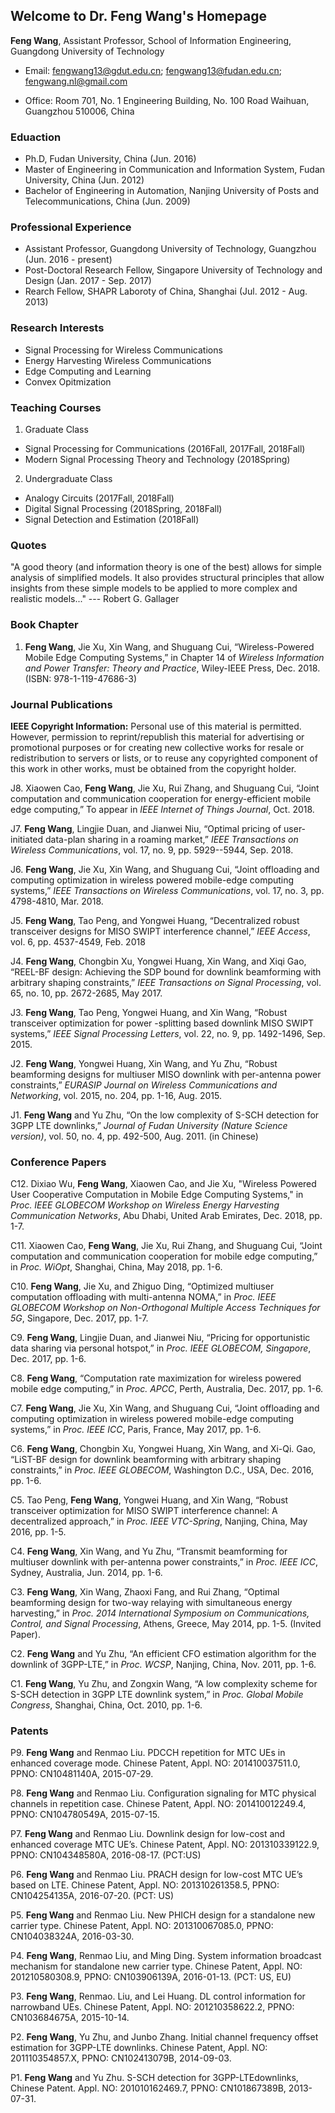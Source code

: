 ## Welcome to Dr. Feng Wang's Homepage

**Feng Wang**, Assistant Professor, School of Information Engineering, Guangdong University of Technology

- Email: fengwang13@gdut.edu.cn; fengwang13@fudan.edu.cn; fengwang.nl@gmail.com 

- Office: Room 701, No. 1 Engineering Building, No. 100 Road Waihuan, Guangzhou 510006, China

### Eduaction ####
- Ph.D, Fudan University, China (Jun. 2016)
- Master of Engineering in Communication and Information System, Fudan University, China (Jun. 2012)
- Bachelor of Engineering in Automation, Nanjing University of Posts and Telecommunications, China (Jun. 2009)

### Professional Experience ###
- Assistant Professor, Guangdong University of Technology, Guangzhou (Jun. 2016 - present)
- Post-Doctoral Research Fellow, Singapore University of Technology and Design (Jan. 2017 - Sep. 2017)
- Rearch Fellow, SHAPR Laboroty of China, Shanghai (Jul. 2012 - Aug. 2013)

### Research Interests
- Signal Processing for Wireless Communications
- Energy Harvesting Wireless Communications
- Edge Computing and Learning
- Convex Opitmization

### Teaching Courses
1. Graduate Class
- Signal Processing for Communications (2016Fall, 2017Fall, 2018Fall) 
- Modern Signal Processing Theory and Technology (2018Spring)

2. Undergraduate Class
- Analogy Circuits (2017Fall, 2018Fall) 
- Digital Signal Processing (2018Spring, 2018Fall)
- Signal Detection and Estimation (2018Fall)

### Quotes
"A good theory (and information theory is one of the best) allows for simple analysis of simplified models. It also provides structural principles that allow insights from these simple models to be applied to more complex and realistic models..."     --- Robert G. Gallager

### Book Chapter
1. **Feng Wang**, Jie Xu, Xin Wang, and Shuguang Cui, “Wireless-Powered Mobile Edge Computing Systems,” in Chapter 14 of *Wireless Information and Power Transfer: Theory and Practice*, Wiley-IEEE Press, Dec. 2018. (ISBN: 978-1-119-47686-3)

### Journal Publications
**IEEE Copyright Information:** Personal use of this material is permitted. However, permission to reprint/republish this material for advertising or promotional purposes or for creating new collective works for resale or redistribution to servers or lists, or to reuse any copyrighted component of this work in other works, must be obtained from the copyright holder.

J8. Xiaowen Cao, **Feng Wang**, Jie Xu, Rui Zhang, and Shuguang Cui, “Joint computation and communication cooperation
for energy-efficient mobile edge computing,” To appear in *IEEE Internet of Things Journal*, Oct. 2018. 

J7. **Feng Wang**, Lingjie Duan, and Jianwei Niu, “Optimal pricing of user-initiated data-plan sharing in a roaming market,” *IEEE Transactions on Wireless Communications*, vol. 17, no. 9, pp. 5929--5944, Sep. 2018. 

J6. **Feng Wang**, Jie Xu, Xin Wang, and Shuguang Cui, “Joint offloading and computing optimization in wireless powered mobile-edge computing systems,” *IEEE Transactions on Wireless Communications*, vol. 17, no. 3, pp. 4798-4810, Mar. 2018.

J5. **Feng Wang**, Tao Peng, and Yongwei Huang, “Decentralized robust transceiver designs for MISO SWIPT interference channel,” *IEEE Access*, vol. 6, pp. 4537-4549, Feb. 2018

J4. **Feng Wang**, Chongbin Xu, Yongwei Huang, Xin Wang, and Xiqi Gao, “REEL-BF design: Achieving the SDP bound for downlink beamforming with arbitrary shaping constraints,” *IEEE Transactions on Signal Processing*, vol. 65, no. 10, pp. 2672-2685, May 2017.

J3. **Feng Wang**, Tao Peng, Yongwei Huang, and Xin Wang, “Robust transceiver optimization for power -splitting based downlink MISO SWIPT systems,” *IEEE Signal Processing Letters*, vol. 22, no. 9, pp. 1492-1496, Sep. 2015.

J2. **Feng Wang**, Yongwei Huang, Xin Wang, and Yu Zhu, “Robust beamforming designs for multiuser MISO downlink with per-antenna power constraints,” *EURASIP Journal on Wireless Communications and Networking*, vol. 2015, no. 204, pp. 1-16, Aug. 2015.

J1. **Feng Wang** and Yu Zhu, “On the low complexity of S-SCH detection for 3GPP LTE downlinks,” *Journal of Fudan University (Nature Science version)*, vol. 50, no. 4, pp. 492-500, Aug. 2011. (in Chinese)

### Conference Papers
C12.	Dixiao Wu, **Feng Wang**, Xiaowen Cao, and Jie Xu, "Wireless Powered User Cooperative Computation in Mobile Edge Computing Systems," in *Proc. IEEE GLOBECOM Workshop on Wireless Energy Harvesting Communication Networks*, Abu Dhabi, United Arab Emirates, Dec. 2018, pp. 1-7.

C11. Xiaowen Cao, **Feng Wang**, Jie Xu, Rui Zhang, and Shuguang Cui, “Joint computation and communication cooperation for mobile edge computing,” in *Proc. WiOpt*, Shanghai, China, May 2018, pp. 1-6.

C10.	**Feng Wang**, Jie Xu, and Zhiguo Ding, “Optimized multiuser computation offloading with multi-antenna NOMA,” in *Proc. IEEE GLOBECOM Workshop on Non-Orthogonal Multiple Access Techniques for 5G*, Singapore, Dec. 2017, pp. 1-7.

C9.	**Feng Wang**, Lingjie Duan, and Jianwei Niu, “Pricing for opportunistic data sharing via personal hotspot,” in *Proc. IEEE GLOBECOM, Singapore*, Dec. 2017, pp. 1-6.

C8.	**Feng Wang**, “Computation rate maximization for wireless powered mobile edge computing,” in *Proc. APCC*, Perth, Australia, Dec. 2017, pp. 1-6.

C7.	**Feng Wang**, Jie Xu, Xin Wang, and Shuguang Cui, “Joint offloading and computing optimization in wireless powered mobile-edge computing systems,” in *Proc. IEEE ICC*, Paris, France, May 2017, pp. 1-6.

C6.	**Feng Wang**, Chongbin Xu, Yongwei Huang, Xin Wang, and Xi-Qi. Gao, “LiST-BF design for downlink beamforming with arbitrary shaping constraints,” in *Proc. IEEE GLOBECOM*, Washington D.C., USA, Dec. 2016, pp. 1-6.

C5.	Tao Peng, **Feng Wang**, Yongwei Huang, and Xin Wang, “Robust transceiver optimization for MISO SWIPT interference channel: A decentralized approach,” in *Proc. IEEE VTC-Spring*, Nanjing, China, May 2016, pp. 1-5.

C4.	**Feng Wang**, Xin Wang, and Yu Zhu, “Transmit beamforming for multiuser downlink with per-antenna power constraints,” in *Proc. IEEE ICC*, Sydney, Australia, Jun. 2014, pp. 1-6. 

C3.	**Feng Wang**, Xin Wang, Zhaoxi Fang, and Rui Zhang, “Optimal beamforming design for two-way relaying with simultaneous energy harvesting,” in *Proc. 2014 International Symposium on Communications, Control, and Signal Processing*, Athens, Greece, May 2014, pp. 1-5. (Invited Paper). 

C2.	**Feng Wang** and Yu Zhu, “An efficient CFO estimation algorithm for the downlink of 3GPP-LTE,” in *Proc. WCSP*, Nanjing, China, Nov. 2011, pp. 1-6. 

C1.	**Feng Wang**, Yu Zhu, and Zongxin Wang, “A low complexity scheme for S-SCH detection in 3GPP LTE downlink system,” in *Proc. Global Mobile Congress*, Shanghai, China, Oct. 2010, pp. 1-6.

### Patents
P9.	**Feng Wang** and Renmao Liu. PDCCH repetition for MTC UEs in enhanced coverage mode. Chinese Patent, Appl. NO: 201410037511.0, PPNO: CN10481140A, 2015-07-29.

P8.	**Feng Wang** and Renmao Liu. Configuration signaling for MTC physical channels in repetition case. Chinese Patent, Appl. NO: 201410012249.4, PPNO: CN104780549A, 2015-07-15.

P7.	**Feng Wang** and Renmao Liu. Downlink design for low-cost and enhanced coverage MTC UE’s. Chinese Patent, Appl. NO: 201310339122.9, PPNO: CN104348580A, 2016-08-17. (PCT:US)

P6.	**Feng Wang** and Renmao Liu. PRACH design for low-cost MTC UE’s based on LTE. Chinese Patent, Appl. NO: 201310261358.5, PPNO: CN104254135A, 2016-07-20. (PCT: US)

P5.	**Feng Wang** and Renmao Liu. New PHICH design for a standalone new carrier type. Chinese Patent, Appl. NO: 201310067085.0, PPNO: CN104038324A, 2016-03-30.

P4.	**Feng Wang**, Renmao Liu, and Ming Ding. System information broadcast mechanism for standalone new carrier type. Chinese Patent, Appl. NO: 201210580308.9, PPNO: CN103906139A, 2016-01-13. (PCT: US, EU)

P3. **Feng Wang**, Renmao. Liu, and Lei Huang. DL control information for narrowband UEs. Chinese Patent, Appl. NO: 201210358622.2, PPNO: CN103684675A, 2015-10-14.

P2.	**Feng Wang**, Yu Zhu, and Junbo Zhang. Initial channel frequency offset estimation for 3GPP-LTE downlinks. Chinese Patent, Appl. NO: 201110354857.X, PPNO: CN102413079B, 2014-09-03. 

P1.	**Feng Wang** and Yu Zhu. S-SCH detection for 3GPP-LTEdownlinks, Chinese Patent. Appl. NO: 201010162469.7, PPNO: CN101867389B, 2013-07-31.

